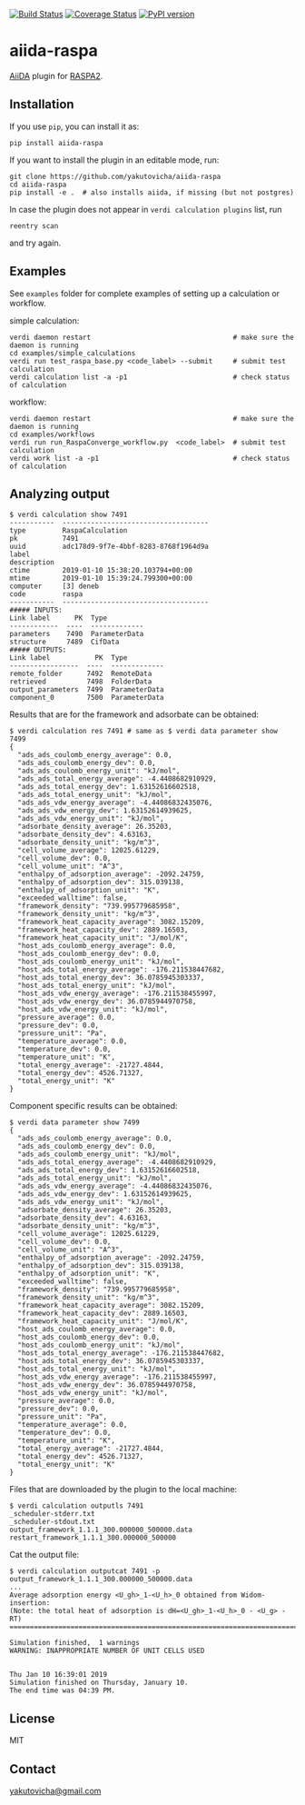 [![Build Status](https://travis-ci.org/yakutovicha/aiida-raspa.svg?branch=develop)](https://travis-ci.org/yakutovicha/aiida-raspa)
[![Coverage Status](https://coveralls.io/repos/github/yakutovicha/aiida-raspa/badge.svg?branch=develop)](https://coveralls.io/github/yakutovicha/aiida-raspa?branch=develop)
[![PyPI version](https://badge.fury.io/py/aiida-raspa.svg)](https://badge.fury.io/py/aiida-raspa)

# aiida-raspa

[AiiDA](http://www.aiida.net/) plugin for [RASPA2](https://github.com/iRASPA/RASPA2).

## Installation

If you use ``pip``, you can install it as:
```
pip install aiida-raspa
```
If you want to install the plugin in an editable mode, run:
```
git clone https://github.com/yakutovicha/aiida-raspa
cd aiida-raspa
pip install -e .  # also installs aiida, if missing (but not postgres)
```
In case the plugin does not appear in `verdi calculation plugins` list, run 
```
reentry scan
```
and try again.


## Examples

See `examples` folder for complete examples of setting up a calculation or workflow.

simple calculation:
```shell
verdi daemon restart                                   # make sure the daemon is running
cd examples/simple_calculations
verdi run test_raspa_base.py <code_label> --submit     # submit test calculation
verdi calculation list -a -p1                          # check status of calculation
```
workflow:
```shell
verdi daemon restart                                   # make sure the daemon is running
cd examples/workflows
verdi run run_RaspaConverge_workflow.py  <code_label>  # submit test calculation
verdi work list -a -p1                                 # check status of calculation
```

## Analyzing output
```shell
$ verdi calculation show 7491
-----------  ------------------------------------
type         RaspaCalculation
pk           7491
uuid         adc178d9-9f7e-4bbf-8283-8768f1964d9a
label
description
ctime        2019-01-10 15:38:20.103794+00:00
mtime        2019-01-10 15:39:24.799300+00:00
computer     [3] deneb
code         raspa
-----------  ------------------------------------
##### INPUTS:
Link label      PK  Type
------------  ----  -------------
parameters    7490  ParameterData
structure     7489  CifData
##### OUTPUTS:
Link label           PK  Type
-----------------  ----  -------------
remote_folder      7492  RemoteData
retrieved          7498  FolderData
output_parameters  7499  ParameterData
component_0        7500  ParameterData
```
Results that are for the framework and adsorbate can be obtained:
```shell
$ verdi calculation res 7491 # same as $ verdi data parameter show 7499
{
  "ads_ads_coulomb_energy_average": 0.0, 
  "ads_ads_coulomb_energy_dev": 0.0, 
  "ads_ads_coulomb_energy_unit": "kJ/mol", 
  "ads_ads_total_energy_average": -4.4408682910929, 
  "ads_ads_total_energy_dev": 1.63152616602518, 
  "ads_ads_total_energy_unit": "kJ/mol", 
  "ads_ads_vdw_energy_average": -4.44086832435076, 
  "ads_ads_vdw_energy_dev": 1.63152614939625, 
  "ads_ads_vdw_energy_unit": "kJ/mol", 
  "adsorbate_density_average": 26.35203, 
  "adsorbate_density_dev": 4.63163, 
  "adsorbate_density_unit": "kg/m^3", 
  "cell_volume_average": 12025.61229, 
  "cell_volume_dev": 0.0, 
  "cell_volume_unit": "A^3", 
  "enthalpy_of_adsorption_average": -2092.24759, 
  "enthalpy_of_adsorption_dev": 315.039138, 
  "enthalpy_of_adsorption_unit": "K", 
  "exceeded_walltime": false, 
  "framework_density": "739.995779685958", 
  "framework_density_unit": "kg/m^3", 
  "framework_heat_capacity_average": 3082.15209, 
  "framework_heat_capacity_dev": 2889.16503, 
  "framework_heat_capacity_unit": "J/mol/K", 
  "host_ads_coulomb_energy_average": 0.0, 
  "host_ads_coulomb_energy_dev": 0.0, 
  "host_ads_coulomb_energy_unit": "kJ/mol", 
  "host_ads_total_energy_average": -176.211538447682, 
  "host_ads_total_energy_dev": 36.0785945303337, 
  "host_ads_total_energy_unit": "kJ/mol", 
  "host_ads_vdw_energy_average": -176.211538455997, 
  "host_ads_vdw_energy_dev": 36.0785944970758, 
  "host_ads_vdw_energy_unit": "kJ/mol", 
  "pressure_average": 0.0, 
  "pressure_dev": 0.0, 
  "pressure_unit": "Pa", 
  "temperature_average": 0.0, 
  "temperature_dev": 0.0, 
  "temperature_unit": "K", 
  "total_energy_average": -21727.4844, 
  "total_energy_dev": 4526.71327, 
  "total_energy_unit": "K"
}
```
Component specific results can be obtained:
```shell
$ verdi data parameter show 7499
{
  "ads_ads_coulomb_energy_average": 0.0, 
  "ads_ads_coulomb_energy_dev": 0.0, 
  "ads_ads_coulomb_energy_unit": "kJ/mol", 
  "ads_ads_total_energy_average": -4.4408682910929, 
  "ads_ads_total_energy_dev": 1.63152616602518, 
  "ads_ads_total_energy_unit": "kJ/mol", 
  "ads_ads_vdw_energy_average": -4.44086832435076, 
  "ads_ads_vdw_energy_dev": 1.63152614939625, 
  "ads_ads_vdw_energy_unit": "kJ/mol", 
  "adsorbate_density_average": 26.35203, 
  "adsorbate_density_dev": 4.63163, 
  "adsorbate_density_unit": "kg/m^3", 
  "cell_volume_average": 12025.61229, 
  "cell_volume_dev": 0.0, 
  "cell_volume_unit": "A^3", 
  "enthalpy_of_adsorption_average": -2092.24759, 
  "enthalpy_of_adsorption_dev": 315.039138, 
  "enthalpy_of_adsorption_unit": "K", 
  "exceeded_walltime": false, 
  "framework_density": "739.995779685958", 
  "framework_density_unit": "kg/m^3", 
  "framework_heat_capacity_average": 3082.15209, 
  "framework_heat_capacity_dev": 2889.16503, 
  "framework_heat_capacity_unit": "J/mol/K", 
  "host_ads_coulomb_energy_average": 0.0, 
  "host_ads_coulomb_energy_dev": 0.0, 
  "host_ads_coulomb_energy_unit": "kJ/mol", 
  "host_ads_total_energy_average": -176.211538447682, 
  "host_ads_total_energy_dev": 36.0785945303337, 
  "host_ads_total_energy_unit": "kJ/mol", 
  "host_ads_vdw_energy_average": -176.211538455997, 
  "host_ads_vdw_energy_dev": 36.0785944970758, 
  "host_ads_vdw_energy_unit": "kJ/mol", 
  "pressure_average": 0.0, 
  "pressure_dev": 0.0, 
  "pressure_unit": "Pa", 
  "temperature_average": 0.0, 
  "temperature_dev": 0.0, 
  "temperature_unit": "K", 
  "total_energy_average": -21727.4844, 
  "total_energy_dev": 4526.71327, 
  "total_energy_unit": "K"
}
```

Files that are downloaded by the plugin to the local machine:
```shell
$ verdi calculation outputls 7491
_scheduler-stderr.txt
_scheduler-stdout.txt
output_framework_1.1.1_300.000000_500000.data
restart_framework_1.1.1_300.000000_500000
```

Cat the output file:
```shell
$ verdi calculation outputcat 7491 -p output_framework_1.1.1_300.000000_500000.data
...
Average adsorption energy <U_gh>_1-<U_h>_0 obtained from Widom-insertion:
(Note: the total heat of adsorption is dH=<U_gh>_1-<U_h>_0 - <U_g> - RT)
=========================================================================

Simulation finished,  1 warnings
WARNING: INAPPROPRIATE NUMBER OF UNIT CELLS USED


Thu Jan 10 16:39:01 2019
Simulation finished on Thursday, January 10.
The end time was 04:39 PM.
```

## License

MIT

## Contact
yakutovicha@gmail.com
